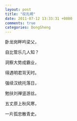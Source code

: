 ```yaml
---
layout: post
title: "叹孔明"
date: 2011-07-12 13:33:31 +0800
comments: true
categories: DongSheng
---
```

   
 
卧龙岗畔吟梁父，

自比管乐几人知？

洞察大势成霸业，

得遇明君背天时。

强续汉统托落日，

勉扶刘禅竖游丝。

五丈原上秋风寒，

一片孤忠散青史。